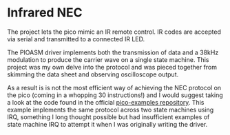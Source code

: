 # Infrared NEC

The project lets the pico mimic an IR remote control. IR codes are accepted via serial and transmitted to a connected IR LED.

The PIOASM driver implements both the transmission of data and a 38kHz modulation to produce the carrier wave on a single state machine. This project was my own delve into the protocol and was pieced together from skimming the data sheet and observing oscilloscope output. 

As a result is is not the most efficient way of achieving the NEC protocol on the pico (coming in a whopping 30 instructions!) and I would suggest taking a look at the code found in the official [pico-examples repository](https://github.com/raspberrypi/pico-examples/tree/master/pio/ir_nec/nec_transmit_library). This example implements the same protocol across two state machines using IRQ, something I long thought possible but had insufficient examples of state machine IRQ to attempt it when I was originally writing the driver.